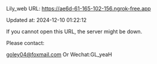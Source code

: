 Lily_web URL: https://ae6d-61-165-102-156.ngrok-free.app

Updated at: 2024-12-10 01:22:12

If you cannot open this URL, the server might be down.

Please contact: 

goley04@foxmail.com Or Wechat:GL_yeaH